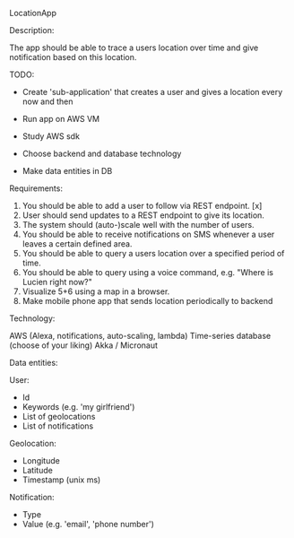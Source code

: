 LocationApp

Description:

The app should be able to trace a users location over time and give notification based on this
location.

TODO:
- Create 'sub-application' that creates a user and gives a location every now and then
- Run app on AWS VM
- Study AWS sdk

- Choose backend and database technology
- Make data entities in DB


Requirements:
1. You should be able to add a user to follow via REST endpoint. [x]
2. User should send updates to a REST endpoint to give its location.
3. The system should (auto-)scale well with the number of users.
4. You should be able to receive notifications on SMS whenever a user leaves a certain defined area.
5. You should be able to query a users location over a specified period of time.
6. You should be able to query using a voice command, e.g. "Where is Lucien right now?"
7. Visualize 5+6 using a map in a browser.
8. Make mobile phone app that sends location periodically to backend

Technology:

AWS (Alexa, notifications, auto-scaling, lambda)
Time-series database (choose of your liking)
Akka / Micronaut


Data entities:

User:
- Id
- Keywords (e.g. 'my girlfriend')
- List of geolocations
- List of notifications

Geolocation:
- Longitude
- Latitude
- Timestamp (unix ms)

Notification:
- Type
- Value (e.g. 'email', 'phone number')
